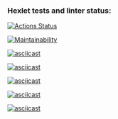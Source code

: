 ### Hexlet tests and linter status:
[![Actions Status](https://github.com/RaakzBlanvod/frontend-project-46/actions/workflows/hexlet-check.yml/badge.svg)](https://github.com/RaakzBlanvod/frontend-project-46/actions)

[![Maintainability](https://api.codeclimate.com/v1/badges/5cf4e5cb35e705ad159c/maintainability)](https://codeclimate.com/github/RaakzBlanvod/frontend-project-46/maintainability)

[![asciicast](https://asciinema.org/a/MAsWcrAqHsyiGwjqq9kpPArm5.svg)](https://asciinema.org/a/MAsWcrAqHsyiGwjqq9kpPArm5)

[![asciicast](https://asciinema.org/a/wMVvTTdZyxWNmuN5ewKBnvJNC.svg)](https://asciinema.org/a/wMVvTTdZyxWNmuN5ewKBnvJNC)

[![asciicast](https://asciinema.org/a/zaIaIBlRqHd6F7xtjA5t0skmx.svg)](https://asciinema.org/a/zaIaIBlRqHd6F7xtjA5t0skmx)

[![asciicast](https://asciinema.org/a/TuCwsUT6jvahovyXC2j95pUJ6.svg)](https://asciinema.org/a/TuCwsUT6jvahovyXC2j95pUJ6)

[![asciicast](https://asciinema.org/a/ct8byBte7VuVkIPgEzX0lpzUR.svg)](https://asciinema.org/a/ct8byBte7VuVkIPgEzX0lpzUR)